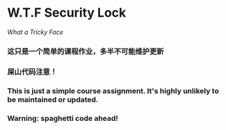 # W.T.F Security Lock
*What a Tricky Face*
### 这只是一个简单的课程作业，多半不可能维护更新
### 屎山代码注意！

### This is just a simple course assignment. It's highly unlikely to be maintained or updated. 
### Warning: spaghetti code ahead!
